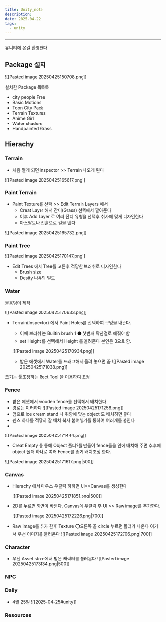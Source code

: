 ```yaml
---
title: Unity_note
description: 
date: 2025-04-22
tags:
  - unity
---
```



---
유니티에 온걸 환영한다

## Package  설치
![[Pasted image 20250425150708.png]]

설치한 Package 목록록
- city people Free
- Basic Motions
- Toon City Pack
- Terrain Textures
- Anime Girl
- Water shaders
- Handpainted Grass

## Hierachy
### Terrain 
- 처음 열게 되면 inspector >> Terrain  나오게 된다

![[Pasted image 20250425165617.png]]

### Paint Terrain
- Paint Texture를 선택 >> Edit Terrain Layers 에서 
	- Creat Layer  해서 잔디(Grass) 선택해서 깔아준다
	- 이후 Add Layer 로 여러 잔디 유형을 선택후 취사에 맞게 디자인한다
	- 아스팔트나 진흙으로 길을 낸다

![[Pasted image 20250425165732.png]]

### Paint Tree 
![[Pasted image 20250425170147.png]]
- Edit Trees 에서 Tree를 고른후 적당한 브러쉬로 디자인한다
	- Brush size 
	- Desity 나무의 밀도 

### Water 
물웅덩이 제작

![[Pasted image 20250425170633.png]]

- Terrain(Inspector) 에서 Paint Holes를 선택하여 구멍을 내준다.
	- 이때 브러쉬 는 Builtin brush 1 ⚫ 첫번째 꽉찬걸로 해줘야 함
	- set Height 를 선택해서 Height 를 올려준다 본인은 3으로 함.

	![[Pasted image 20250425170934.png]]
	- 받은 에셋에서 Water를 드래그해서 올려 놓으면 끝
	 ![[Pasted image 20250425171038.png]]

크기는 툴조정하는 Rect Tool 을 이용하여 조정

### Fence 
- 받은 에셋에서 wooden fence를 선택해서 배치한다
- 경로는 이러하다
	![[Pasted image 20250425171258.png]]
- 덤으로 ice cream stand 나 취향에 맞는 object 도 배치하면 좋다
- 펜스 하나를 적당히 잘 배치 복사 붙여넣기를 통하여 여러개를 붙인다
- 
![[Pasted image 20250425171444.png]]
- Creat Empty 를  통해 Object 폴더?를 만들어 fence들을 안에 배치해 주면 추후에 object 폴더 하나로 여러 Fence를 쉽게 배치조정 한다.

![[Pasted image 20250425171617.png|500]]

### Canvas
- Hierachy 에서 마우스 우클릭 하하면 UI>>Canvas를 생성한다
	
	![[Pasted image 20250425171851.png|500]]

- 2D를 누르면 화면이 바뀐다. Canvas에 우클릭 후 UI >> Raw image를 추가한다.

	![[Pasted image 20250425172226.png|700]]

- Raw image를 추가 한후 Texture ⭕오른쪽 끝 circle 누르면 폴더가 나온다 여기서 우선 이미지를 불러온다
	![[Pasted image 20250425172706.png|700]]

### Character
- 우선 Asset store에서 받은 캐릭터를 불러온다
 ![[Pasted image 20250425173134.png|500]]
 

### NPC




### Daily
- 4월 25일 ![[2025-04-25#unity]]



### Resources
